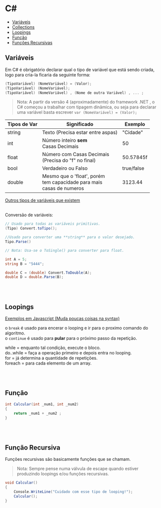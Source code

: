 <!-- Não esquecer de colocar get/set no obj do javascript-->

# C#

* [Variáveis](https://github.com/JoaoSodre/Programacao/blob/master/C%20Sharp/L%C3%B3gica%20B%C3%A1sica.md#vari%C3%A1veis)
* [Collections](https://github.com/JoaoSodre/Programacao/blob/master/C%20Sharp/L%C3%B3gica%20B%C3%A1sica.md#collections) 
* [Loopings](https://github.com/JoaoSodre/Programacao/blob/master/C%20Sharp/L%C3%B3gica%20B%C3%A1sica.md#loopings) 
* [Função](https://github.com/JoaoSodre/Programacao/blob/master/C%20Sharp/L%C3%B3gica%20B%C3%A1sica.md#fun%C3%A7%C3%A3o)
* [Funções Recursivas](https://github.com/JoaoSodre/Programacao/blob/master/C%20Sharp/L%C3%B3gica%20B%C3%A1sica.md#fun%C3%A7%C3%A3o-recursiva)

## Variáveis

Em C# é obrigatório declarar qual o tipo de variável que está sendo criada, logo para cria-la ficaria da seguinte forma:

```csharp
(TipoVariável) (NomeVariável) = (Valor);
(TipoVariável) (NomeVariável);
(TipoVariável) (NomeVariável) , (Nome de outra Variável) , ... ;
```

> Nota: A partir da versão 4 (aproximadamente) do framework .NET , o C# começou a trabalhar com tipagem dinâmica, ou seja para declarar uma variável basta escrever `var (NomeVariável) = (Valor);`

Tipos de Var | Significado | Exemplo
--- | --- | ---
string | Texto (Precisa estar entre aspas) | "Cidade"
int | Número inteiro **sem**<br> Casas Decimais | 50
float | Número com Casas Decimais<br>(Precisa do "f" no final) | 50.57845f
bool | Verdadeiro ou Falso | true/false
double | Mesmo que o 'float', porém<br> tem capacidade para mais<br>casas de numeros | 3123.44

[Outros tipos de variáveis que existem](http://www.tutorialsteacher.com/csharp/csharp-data-types)<br><br>

Conversão de variáveis:

```csharp
// Usado para todas as variáveis primitivas.
(Tipo) Convert.toTipo();

//Usado para converter uma **string** para o valor desejado.
Tipo.Parse()

// Nota: Usa-se o ToSingle() para converter para float.

int A = 5;
string B = "5444";

double C = (double) Convert.ToDouble(A);
double D = double.Parse(B);
```

<br><br>

<!--## Collections

Tipo[] Nome = new Tipo[Quantidade];
a[0] =
a.Length;


List<tipo> Nome = new List<Tipo>();
A.Add("Joao")
a.Count;



<pre>
a[0]
</pre>

<br><br>
-->

## Loopings

[Exemplos em Javascript (Muda poucas coisas na syntax)](https://github.com/JoaoSodre/Programacao/blob/master/Javascript/L%C3%B3gica%20B%C3%A1sica.md#loopings)

o `break` é usado para encerar o looping e ir para o proximo comando do algoritmo.<br>
o `continue` é usado para **pular** para o próximo passo da repetição.

while = enquanto tal condição, execute o bloco.<br>
do..while = faça a operação primeiro e depois entra no looping.<br>
for = já determina a quantidade de repetições.<br>
foreach = para cada elemento de um array.

<!--
int[] A = { 0, 2, 5, 8, 93 };

// Para cada 'inteiro' em A (Ou seja 5)
foreach (int x in A)
{
    // Faça isso
    Console.WriteLine("Olá");
}

------------- Outro exemplo -------------

foreach (int x in A)
{
    // Mostrará todos os números do Array
    Console.WriteLine(x);
}
```
-->
<br><br>

## Função

<!--
* O 'local' e se ela é 'estática', não é obrigatório quando for criar uma função

Local static TipoRetorno nome (TipoVar NomeVar, TipoVar NomeVar, ...) {}
-->

```csharp
int Calcular(int _num1, int _num2)
{
    return _num1 + _num2 ;
}
```
<br><br>

## Função Recursiva

Funções recursivas são basicamente funções que se chamam.

> Nota: Sempre pense numa válvula de escape quando estiver produzindo loopings e/ou funções recursivas.

```csharp
void Calcular()
{
    Console.WriteLine("Cuidado com esse tipo de looping!");
    Calcular();
}
```
